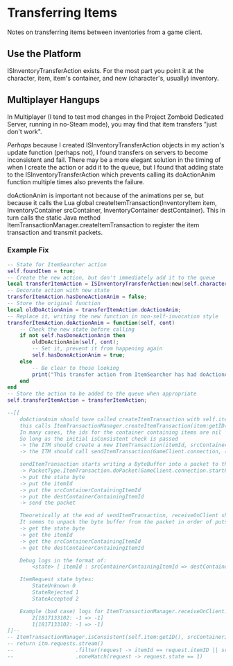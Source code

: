 # Transferring Items
Notes on transferring items between inventories from a game client.

## Use the Platform
ISInventoryTransferAction exists. For the most part you point it at the character, item, item's container, and new (character's, usually) inventory.

## Multiplayer Hangups
In Multiplayer (I tend to test mod changes in the Project Zomboid Dedicated Server, running in no-Steam mode), you may find that item transfers "just don't work".

*Perhaps* because I created ISInventoryTransferAction objects in my action's update function (perhaps not), I found transfers on servers to become inconsistent and fail. There may be a more elegant solution in the timing of when I create the action or add it to the queue, but I found that adding state to the ISInventoryTransferAction which prevents calling its doActionAnim function multiple times also prevents the failure.

doActionAnim is important not because of the animations per se, but because it calls the Lua global createItemTransaction(InventoryItem item, InventoryContainer srcContainer, InventoryContainer destContainer). This in turn calls the static Java method ItemTransactionManager.createItemTransaction to register the item transaction and transmit packets.

### Example Fix
```lua
-- State for ItemSearcher action
self.foundItem = true;
-- Create the new action, but don't immediately add it to the queue
local transferItemAction = ISInventoryTransferAction:new(self.character, item, item:getContainer(), self.character:getInventory());
-- Decorate action with new state
transferItemAction.hasDoneActionAnim = false;
-- Store the original function
local oldDoActionAnim = transferItemAction.doActionAnim;
-- Replace it, writing the new function in non-self-invocation style
transferItemAction.doActionAnim = function(self, cont)
    -- Check the new state before calling
    if not self.hasDoneActionAnim then
        oldDoActionAnim(self, cont);
        -- Set it, prevent it from happening again
        self.hasDoneActionAnim = true;
    else
        -- Be clear to those looking
        print("This transfer action from ItemSearcher has had doActionAnim already called previously: avoiding invoking it again (item transactions will become inconsistent on the server)");
    end
end
-- Store the action to be added to the queue when appropriate
self.transferItemAction = transferItemAction;

--[[
    doActionAnim should have called createItemTransaction with self.item, self.srcContainer, self.destContainer
    this calls ItemTransactionManager.createItemTransaction(item:getID(), srcContainerContainingItemId, destContainerContainingItemId);
    In many cases, the ids for the container containing items are nil
    So long as the initial isConsistent check is passed
    -> the ITM should create a new ItemTransaction(itemId, srcContainerContainingItemId, destContainerContainingItemId)
    -> the ITM should call sendItemTransaction(GameClient.connection, (byte)0, itemId, srcContainerContainingItemId, destContainerContainingItemId);

    sendItemTransaction starts writing a ByteBuffer into a packet to the client connection
    -> PacketType.ItemTransaction.doPacket(GameClient.connection.startPacket()) (ByteBufferWriter received from startPacket and used in this call)
    -> put the state byte
    -> put the itemId
    -> put the srcContainerContainingItemId
    -> put the destContainerContainingItemId
    -> send the packet

    Theoretically at the end of sendItemTransaction, receiveOnClient should be called
    It seems to unpack the byte buffer from the packet in order of puts
    -> get the state byte
    -> get the itemId
    -> get the srcContainerContainingItemId
    -> get the destContainerContainingItemId

    Debug logs in the format of:
        <state> [ itemId : srcContainerContainingItemId => destContainerContainingItemId]

    ItemRequest state bytes:
        StateUnknown 0
        StateRejected 1
        StateAccepted 2

    Example (bad case) logs for ItemTransactionManager.receiveOnClient:
        2[1817133102: -1 => -1]
        1[1817133102: -1 => -1]
]]--
-- ItemTransactionManager.isConsistent(self.item:getID(), srcContainerId, destContainerId);
-- return itm.requests.stream()
--                    .filter(request -> itemId == request.itemID || srcContainerId == request.itemID || destContainerId == request.itemID || itemId == request.srcID || itemID == request.dstID)
--                    .noneMatch(request -> request.state == 1)
```